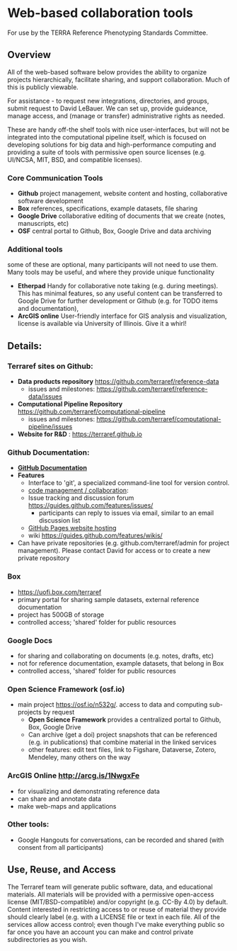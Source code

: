# Web-based collaboration tools

For use by the TERRA Reference Phenotyping Standards Committee.

## Overview

All of the web-based software below provides the ability to organize projects hierarchically, facilitate sharing, and support collaboration. Much of this is publicly viewable. 

For assistance - to request new integrations, directories, and groups, submit request to David LeBauer. We can set up, provide guideance, manage access, and (manage or transfer) administrative rights as needed.

These are handy off-the shelf tools with nice user-interfaces, but will not be integrated into the computational pipeline itself, which is focused on developing solutions for big data and high-performance computing and providing a suite of tools with permissive open source licenses (e.g. UI/NCSA, MIT, BSD, and compatible licenses).

### Core Communication Tools

* **Github** project management, website content and hosting, collaborative software development 
* **Box** references, specifications, example datasets, file sharing
* **Google Drive** collaborative editing of documents that we create (notes, manuscripts, etc)
* **OSF** central portal to Github, Box, Google Drive and data archiving 

### Additional tools

some of these are optional, many participants will not need to use them. Many tools may be useful, and where they provide unique functionality  

* **Etherpad** Handy for collaborative note taking (e.g. during meetings). This has minimal features, so any useful content can be transferred to Google Drive for further development or Github (e.g. for TODO items and documentation),   
* **ArcGIS online** User-friendly interface for GIS analysis and visualization, license is available via University of Illinois. Give it a whirl! 

## Details:

### Terraref sites on Github:

* **Data products repository** https://github.com/terraref/reference-data
  * issues and milestones: https://github.com/terraref/reference-data/issues
* **Computational Pipeline Repository** https://github.com/terraref/computational-pipeline
  * issues and milestones: https://github.com/terraref/computational-pipeline/issues
* **Website for R&D** : https://terraref.github.io

### Github Documentation:

* **[GitHub Documentation](https://guides.github.com/)** 
* **Features**
  * Interface to 'git', a specialized command-line tool for version control. 
  * [code management / collaboration](https://github.com/features):  
  * Issue tracking and discussion forum https://guides.github.com/features/issues/
    * participants can reply to issues via email, similar to an email discussion list
  * [GitHub Pages website hosting](https://pages.github.com/)
  * wiki https://guides.github.com/features/wikis/
* Can have private repositories (e.g. github.com/terraref/admin for project management). Please contact David for access or to create a new private repository



### Box 

* https://uofi.box.com/terraref
* primary portal for sharing sample datasets, external reference documentation 
* project has 500GB of storage
* controlled access; 'shared' folder for public resources

### Google Docs

* for sharing and collaborating on documents (e.g. notes, drafts, etc)
* not for reference documentation, example datasets, that belong in Box 
* controlled access, 'shared' folder for public resources

### Open Science Framework (osf.io)

* main project https://osf.io/n532g/. access to data and computing sub-projects by request
  * **Open Science Framework** provides a centralized portal to Github, Box, Google Drive 
  * Can archive (get a doi) project snapshots that can be referenced (e.g. in publications) that combine material in the linked services
  * other features: edit text files, link to Figshare, Dataverse, Zotero, Mendeley, many others on the way

### ArcGIS Online http://arcg.is/1NwgxFe

* for visualizing and demonstrating reference data
* can share and annotate data
* make web-maps and applications

### Other tools:

* Google Hangouts for conversations, can be recorded and shared (with consent from all participants)

## Use, Reuse, and Access 

The Terraref team will generate public software, data, and educational materials. All materials will be provided with a permissive open-access license (MIT/BSD-compatible) and/or copyright (e.g. CC-By 4.0) by default. Content interested in restricting access to or reuse of material they provide should clearly label (e.g. with a LICENSE file or text in each file. All of the services allow access control; even though I've make everything public so far once you have an account you can make and control private subdirectories as you wish.
